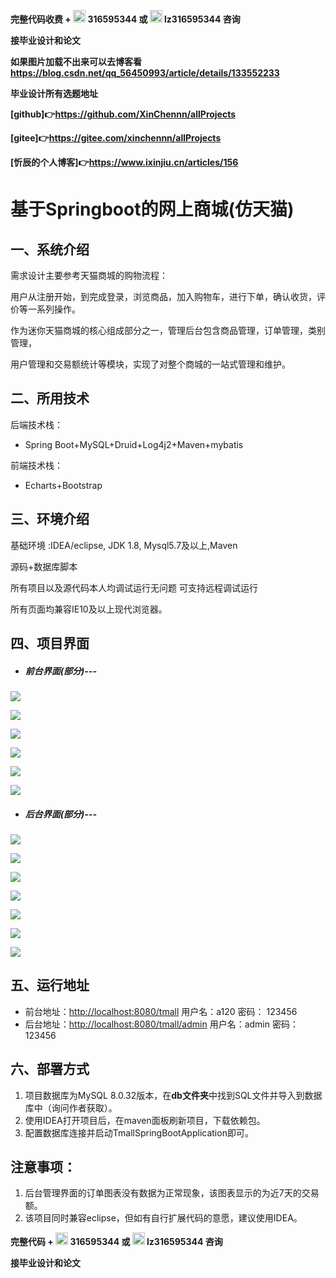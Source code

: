 **完整代码收费 +  <img src="./pictures/qq.svg" width="20"> 316595344     或   <img src="./pictures/weChat.svg" width="20"> lz316595344  咨询**

**接毕业设计和论文**

**如果图片加载不出来可以去博客看 https://blog.csdn.net/qq_56450993/article/details/133552233**

**毕业设计所有选题地址**

**[github]👉https://github.com/XinChennn/allProjects**

**[gitee]👉https://gitee.com/xinchennn/allProjects**

**[忻辰的个人博客]👉https://www.ixinjiu.cn/articles/156**

# 基于Springboot的网上商城(仿天猫)

## 一、系统介绍

需求设计主要参考天猫商城的购物流程：

用户从注册开始，到完成登录，浏览商品，加入购物车，进行下单，确认收货，评价等一系列操作。

作为迷你天猫商城的核心组成部分之一，管理后台包含商品管理，订单管理，类别管理，

用户管理和交易额统计等模块，实现了对整个商城的一站式管理和维护。

## 二、所用技术

后端技术栈：

- Spring Boot+MySQL+Druid+Log4j2+Maven+mybatis

前端技术栈：

- Echarts+Bootstrap

## 三、环境介绍

基础环境 :IDEA/eclipse, JDK 1.8, Mysql5.7及以上,Maven

源码+数据库脚本

所有项目以及源代码本人均调试运行无问题 可支持远程调试运行

所有页面均兼容IE10及以上现代浏览器。

## 四、项目界面

+ ##### 前台界面(部分)---

![](./pictures/picture1.png)

![](./pictures/picture2.png)

![](./pictures/picture3.png)

![](./pictures/picture4.png)

![](./pictures/picture5.png)

![](./pictures/picture6.png)


+ ##### 后台界面(部分)---

![](./pictures/picture7.png)

![](./pictures/picture8.png)

![](./pictures/picture9.png)

![](./pictures/picture10.png)

![](./pictures/picture11.png)

![](./pictures/picture12.png)

![](./pictures/picture13.png)


## 五、运行地址

+ 前台地址：<http://localhost:8080/tmall>  用户名：a120   密码： 123456
+ 后台地址：<http://localhost:8080/tmall/admin>  用户名：admin   密码： 123456

## 六、部署方式

1. 项目数据库为MySQL 8.0.32版本，在**db文件夹**中找到SQL文件并导入到数据库中（询问作者获取）。
2. 使用IDEA打开项目后，在maven面板刷新项目，下载依赖包。
3. 配置数据库连接并启动TmallSpringBootApplication即可。

## 注意事项：

1. 后台管理界面的订单图表没有数据为正常现象，该图表显示的为近7天的交易额。
2. 该项目同时兼容eclipse，但如有自行扩展代码的意愿，建议使用IDEA。



**完整代码 +  <img src="./pictures/qq.svg" width="20"> 316595344     或   <img src="./pictures/weChat.svg" width="20"> lz316595344  咨询** 

**接毕业设计和论文**
